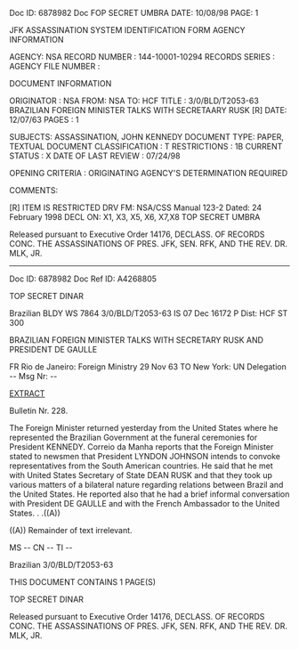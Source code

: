 Doc ID: 6878982
Doc FOP SECRET UMBRA
DATE: 10/08/98
PAGE: 1

JFK ASSASSINATION SYSTEM
IDENTIFICATION FORM
AGENCY INFORMATION

AGENCY: NSA
RECORD NUMBER : 144-10001-10294
RECORDS SERIES :
AGENCY FILE NUMBER :

DOCUMENT INFORMATION

ORIGINATOR : NSA
FROM: NSA
TO: HCF
TITLE :
3/0/BLD/T2053-63 BRAZILIAN FOREIGN MINISTER TALKS WITH SECRETAARY RUSK [R]
DATE: 12/07/63
PAGES : 1

SUBJECTS:
ASSASSINATION, JOHN KENNEDY
DOCUMENT TYPE: PAPER, TEXTUAL DOCUMENT
CLASSIFICATION : T
RESTRICTIONS : 1B
CURRENT STATUS : X
DATE OF LAST REVIEW : 07/24/98

OPENING CRITERIA :
ORIGINATING AGENCY'S DETERMINATION REQUIRED

COMMENTS:

[R] ITEM IS RESTRICTED
DRV FM: NSA/CSS Manual 123-2
Dated: 24 February 1998
DECL ON: X1, X3, X5, X6, X7,X8
TOP SECRET UMBRA

Released pursuant to Executive Order 14176, DECLASS. OF RECORDS CONC. THE ASSASSINATIONS OF PRES. JFK, SEN.
RFK, AND THE REV. DR. MLK, JR.

---
Doc ID: 6878982
Doc Ref ID: A4268805

TOP SECRET DINAR

Brazilian BLDY WS 7864 3/0/BLD/T2053-63
IS 07 Dec 16172 P
Dist: HCF
ST 300

BRAZILIAN FOREIGN MINISTER TALKS WITH SECRETARY RUSK AND
PRESIDENT DE GAULLE

FR Rio de Janeiro: Foreign Ministry 29 Nov 63
TO New York: UN Delegation --
Msg Nr: --

[EXTRACT]((A))

Bulletin Nr. 228.

The Foreign Minister returned yesterday from the United
States where he represented the Brazilian Government at the
funeral ceremonies for President KENNEDY. Correio da Manha
reports that the Foreign Minister stated to newsmen that
President LYNDON JOHNSON intends to convoke representatives
from the South American countries. He said that he met with
United States Secretary of State DEAN RUSK and that they took
up various matters of a bilateral nature regarding relations
between Brazil and the United States. He reported also that he
had a brief informal conversation with President DE GAULLE and
with the French Ambassador to the United States. . .((A))

((A)) Remainder of text irrelevant.

MS -- CN -- TI --

Brazilian 3/0/BLD/T2053-63

THIS DOCUMENT CONTAINS 1 PAGE(S)

TOP SECRET DINAR

Released pursuant to Executive Order 14176, DECLASS. OF RECORDS CONC. THE ASSASSINATIONS OF PRES. JFK, SEN.
RFK, AND THE REV. DR. MLK, JR.
